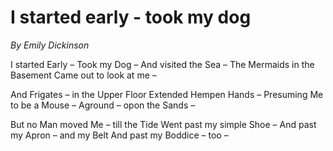 # I started early - took my dog

*By Emily Dickinson*

I started Early – Took my Dog –
And visited the Sea –
The Mermaids in the Basement
Came out to look at me –

And Frigates – in the Upper Floor
Extended Hempen Hands –
Presuming Me to be a Mouse –
Aground – opon the Sands –

But no Man moved Me – till the Tide
Went past my simple Shoe –
And past my Apron – and my Belt
And past my Boddice – too –
